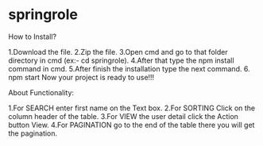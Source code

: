 # springrole
How to Install?

1.Download the file.
2.Zip the file.
3.Open cmd and go to that folder directory in cmd (ex:- cd springrole).
4.After that type the npm install command in cmd.
5.After finish the installation type the next command.
6. npm start
Now your project is ready to use!!!

About Functionality:

1.For SEARCH enter first name on the Text box.
2.For SORTING Click on the column header of the table.
3.For VIEW the user detail click the Action button View.
4.For PAGINATION go to the end of the table there you will get the pagination.
